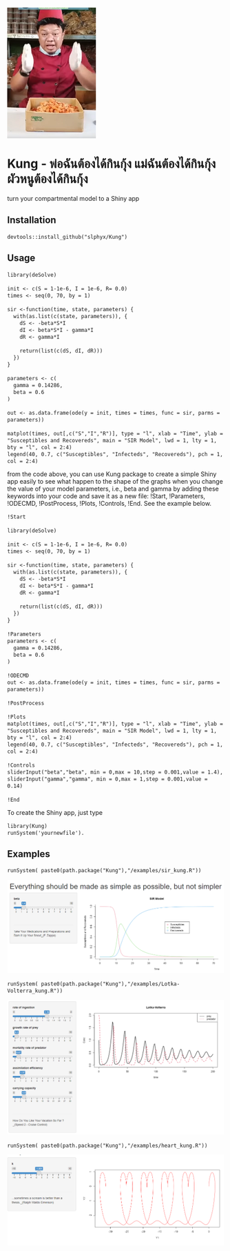 
![](inst/quotes/kung.png)
# Kung - พ่อฉันต้องได้กินกุ้ง แม่ฉันต้องได้กินกุ้ง ผัวหนูต้องได้กินกุ้ง
  turn your compartmental model to a Shiny app


## Installation

```
devtools::install_github("slphyx/Kung")
```

## Usage

```
library(deSolve)

init <- c(S = 1-1e-6, I = 1e-6, R= 0.0)
times <- seq(0, 70, by = 1)

sir <-function(time, state, parameters) {
  with(as.list(c(state, parameters)), {
    dS <- -beta*S*I
    dI <- beta*S*I - gamma*I
    dR <- gamma*I
    
    return(list(c(dS, dI, dR)))
  })
}

parameters <- c(
  gamma = 0.14286, 
  beta = 0.6
)

out <- as.data.frame(ode(y = init, times = times, func = sir, parms = parameters))

matplot(times, out[,c("S","I","R")], type = "l", xlab = "Time", ylab = "Susceptibles and Recovereds", main = "SIR Model", lwd = 1, lty = 1, bty = "l", col = 2:4)
legend(40, 0.7, c("Susceptibles", "Infecteds", "Recovereds"), pch = 1, col = 2:4)

```

from the code above, you can use Kung package to create a simple Shiny app easily to see what happen to the shape of the graphs when you change the value of your model parameters, i.e., beta and gamma by adding these keywords into your code and save it as a new file: 
!Start, !Parameters, !ODECMD, !PostProcess, !Plots, !Controls, !End. See the example below.

```
!Start

library(deSolve)

init <- c(S = 1-1e-6, I = 1e-6, R= 0.0)
times <- seq(0, 70, by = 1)

sir <-function(time, state, parameters) {
  with(as.list(c(state, parameters)), {
    dS <- -beta*S*I
    dI <- beta*S*I - gamma*I
    dR <- gamma*I

    return(list(c(dS, dI, dR)))
  })
}

!Parameters
parameters <- c(
  gamma = 0.14286,
  beta = 0.6
)

!ODECMD
out <- as.data.frame(ode(y = init, times = times, func = sir, parms = parameters))

!PostProcess

!Plots
matplot(times, out[,c("S","I","R")], type = "l", xlab = "Time", ylab = "Susceptibles and Recovereds", main = "SIR Model", lwd = 1, lty = 1, bty = "l", col = 2:4)
legend(40, 0.7, c("Susceptibles", "Infecteds", "Recovereds"), pch = 1, col = 2:4)

!Controls
sliderInput("beta","beta", min = 0,max = 10,step = 0.001,value = 1.4),
sliderInput("gamma","gamma", min = 0,max = 1,step = 0.001,value = 0.14)

!End
```

To create the Shiny app, just type 
```
library(Kung)
runSystem('yournewfile').
```


## Examples

```
runSystem( paste0(path.package("Kung"),"/examples/sir_kung.R"))
```
![](pics/sir_kung.png)

```
runSystem( paste0(path.package("Kung"),"/examples/Lotka-Volterra_kung.R"))
```
![](pics/lotka-volterra.png)

```
runSystem( paste0(path.package("Kung"),"/examples/heart_kung.R"))
```
![](pics/heart.png)

